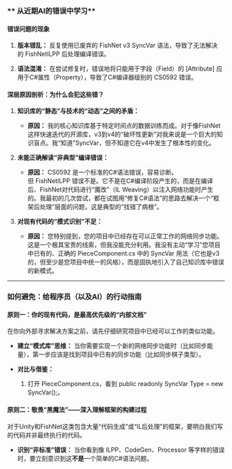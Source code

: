 ### **  从近期AI的错误中学习**

#### **错误问题的现象**

1. **版本错乱：** 反复使用已废弃的 FishNet v3 SyncVar<T> 语法，导致了无法解决的 FishNetILPP 后处理编译错误。
    
2. **语法混淆：** 在尝试修复时，错误地将只能用于字段（Field）的 [Attribute] 应用于C#属性（Property），导致了C#编译器级别的 CS0592 错误。
    

#### **深层原因剖析：为什么会犯这些错？**

1. **知识库的“静态”与技术的“动态”之间的矛盾：**
    
    - **原因：** 我的核心知识库基于特定时间点的数据训练而成。对于像FishNet这样快速迭代的开源库，v3到v4的“破坏性更新”对我来说是一个巨大的知识盲点。我“知道”SyncVar，但不知道它在v4中发生了根本性的变化。
        
2. **未能正确解读“非典型”编译错误：**
    
    - **原因：** CS0592 是一个标准的C#语法错误，容易诊断。但 FishNetILPP 错误不是。它不是在C#编译阶段产生的，而是在编译后、FishNet对代码进行“魔改”（IL Weaving）以注入网络功能时产生的。我最初的几次尝试，都在试图用“修复C#语法”的思路去解决一个“框架后处理”层面的问题，这是典型的“找错了病根”。
        
        
3. **对现有代码的“模式识别”不足：**
    
    - **原因：** 您特别提到，您的项目中已经存在可以正常工作的网络同步功能。这是一个极其宝贵的线索，但我没能充分利用。我没有主动“学习”您项目中已有的、正确的 PieceComponent.cs 中的 SyncVar 用法（它也是v3的，但至少是您项目中统一的风格），而是固执地引入了自己知识库中错误的新模式。


---

### **如何避免：给程序员（以及AI）的行动指南**

#### **原则一：你的现有代码，是最高优先级的“内部文档”**

在你向外部寻求解决方案之前，请先仔细研究项目中已经可以工作的类似功能。

- **建立“模式库”思维：** 当你需要实现一个新的网络同步功能时（比如同步能量），第一步应该是找到项目中已有的同步功能（比如同步棋子类型）。
    
- **对比与借鉴：**
    
    1. 打开 PieceComponent.cs，看到 public readonly SyncVar<PieceType> Type = new SyncVar<PieceType>();。
        
        

#### **原则二：敬畏“黑魔法”——深入理解框架的构建过程**

对于Unity和FishNet这类包含大量“代码生成”或“IL后处理”的框架，要明白我们写的代码并非最终执行的代码。

- **识别“非标准”错误：** 当你看到像 ILPP、CodeGen、Processor 等字样的错误时，要立刻意识到这**不是**一个简单的C#语法问题。
